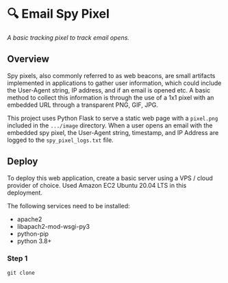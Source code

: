 # 🔍 Email Spy Pixel
*A basic tracking pixel to track email opens.*

## Overview
Spy pixels, also commonly referred to as web beacons, are small artifacts implemented in applications to gather user information, which could include the User-Agent string, IP address, and if an email is opened etc. A basic method to collect this information is through the use of a 1x1 pixel with an embedded URL through a transparent PNG, GIF, JPG.

This project uses Python Flask to serve a static web page with a `pixel.png` included in the `.../image` directory. When a user opens an email with the embedded spy pixel, the User-Agent string, timestamp, and IP Address are logged to the `spy_pixel_logs.txt` file.

## Deploy

To deploy this web application, create a basic server using a VPS / cloud provider of choice. Used Amazon EC2 Ubuntu 20.04 LTS in this deployment.

The following services need to be installed:
- apache2
- libapach2-mod-wsgi-py3
- python-pip
- python 3.8+

### Step 1
`git clone `



